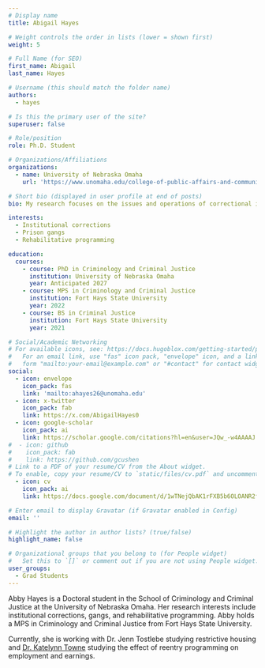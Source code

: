 ```yaml
---
# Display name
title: Abigail Hayes

# Weight controls the order in lists (lower = shown first)
weight: 5

# Full Name (for SEO)
first_name: Abigail
last_name: Hayes

# Username (this should match the folder name)
authors:
  - hayes

# Is this the primary user of the site?
superuser: false

# Role/position
role: Ph.D. Student

# Organizations/Affiliations
organizations:
  - name: University of Nebraska Omaha
    url: 'https://www.unomaha.edu/college-of-public-affairs-and-community-service/criminology-and-criminal-justice/about-us/abby-hayes.php'

# Short bio (displayed in user profile at end of posts)
bio: My research focuses on the issues and operations of correctional institutions, violence in carceral spaces, and the reentry process of formerly incarcerated individuals.

interests:
  - Institutional corrections
  - Prison gangs
  - Rehabilitative programming

education:
  courses:
    - course: PhD in Criminology and Criminal Justice
      institution: University of Nebraska Omaha
      year: Anticipated 2027
    - course: MPS in Criminology and Criminal Justice
      institution: Fort Hays State University
      year: 2022
    - course: BS in Criminal Justice
      institution: Fort Hays State University
      year: 2021

# Social/Academic Networking
# For available icons, see: https://docs.hugoblox.com/getting-started/page-builder/#icons
#   For an email link, use "fas" icon pack, "envelope" icon, and a link in the
#   form "mailto:your-email@example.com" or "#contact" for contact widget.
social:
  - icon: envelope
    icon_pack: fas
    link: 'mailto:ahayes26@unomaha.edu'
  - icon: x-twitter
    icon_pack: fab
    link: https://x.com/AbigailHayes0
  - icon: google-scholar
    icon_pack: ai
    link: https://scholar.google.com/citations?hl=en&user=JQw_-w4AAAAJ
#  - icon: github
#    icon_pack: fab
#    link: https://github.com/gcushen
# Link to a PDF of your resume/CV from the About widget.
# To enable, copy your resume/CV to `static/files/cv.pdf` and uncomment the lines below.
  - icon: cv
    icon_pack: ai
    link: https://docs.google.com/document/d/1wTNejQbAK1rFXB5b6OLOANR2fCv8YftOUtX4NyiGvrI

# Enter email to display Gravatar (if Gravatar enabled in Config)
email: ''

# Highlight the author in author lists? (true/false)
highlight_name: false

# Organizational groups that you belong to (for People widget)
#   Set this to `[]` or comment out if you are not using People widget.
user_groups:
  - Grad Students
---
```


Abby Hayes is a Doctoral student in the School of Criminology and Criminal Justice at the University of Nebraska Omaha. Her research interests include institutional corrections, gangs, and rehabilitative programming. Abby holds a MPS in Criminology and Criminal Justice from Fort Hays State University. 

Currently, she is working with Dr. Jenn Tostlebe studying restrictive housing and [Dr. Katelynn Towne](https://www.unomaha.edu/college-of-public-affairs-and-community-service/nebraska-center-for-justice-research/about-us/katelynn-towne.php) studying the effect of reentry programming on employment and earnings.
